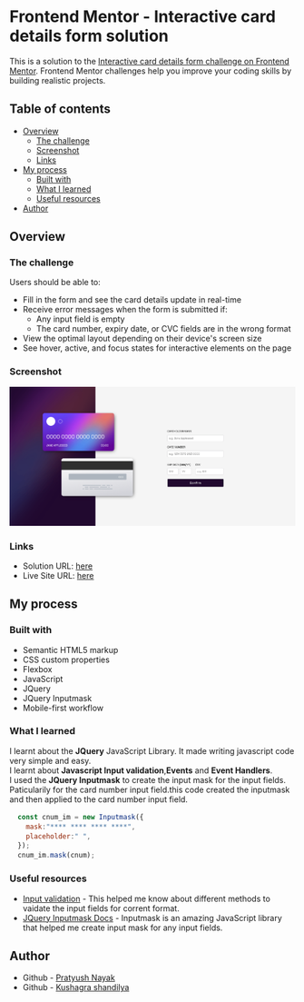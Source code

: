 # Frontend Mentor - Interactive card details form solution

This is a solution to the [Interactive card details form challenge on Frontend Mentor](https://www.frontendmentor.io/challenges/interactive-card-details-form-XpS8cKZDWw). Frontend Mentor challenges help you improve your coding skills by building realistic projects. 

## Table of contents

- [Overview](#overview)
  - [The challenge](#the-challenge)
  - [Screenshot](#screenshot)
  - [Links](#links)
- [My process](#my-process)
  - [Built with](#built-with)
  - [What I learned](#what-i-learned)
  - [Useful resources](#useful-resources)
- [Author](#author)


## Overview

### The challenge

Users should be able to:

- Fill in the form and see the card details update in real-time
- Receive error messages when the form is submitted if:
  - Any input field is empty
  - The card number, expiry date, or CVC fields are in the wrong format
- View the optimal layout depending on their device's screen size
- See hover, active, and focus states for interactive elements on the page

### Screenshot

![](./images/interactive-card-details-form-screenshot.png)

### Links

- Solution URL: [here](https://github.com/anugcodes/Interactive-card-details-form)
- Live Site URL: [here](https://anugcodes.github.io/Interactive-card-details-form/)

## My process

### Built with

- Semantic HTML5 markup
- CSS custom properties
- Flexbox
- JavaScript
- JQuery
- JQuery Inputmask
- Mobile-first workflow


### What I learned

I learnt about the <strong>JQuery</strong> JavaScript Library. It made writing javascript code very simple and easy.<br>
I learnt about <strong>Javascript Input validation</strong>,<strong>Events</strong> and <strong>Event Handlers</strong>.<br>
I used the <strong>JQuery Inputmask</strong> to create the input mask for the input fields. Paticularily for the card number input field.this code created the inputmask and then applied to the card number input field.
```js
  const cnum_im = new Inputmask({
    mask:"**** **** **** ****",
    placeholder:" ",
  });
  cnum_im.mask(cnum);
```


### Useful resources

- [Input validation](https://developer.mozilla.org/en-US/docs/Learn/Forms/Form_validation) - This helped me know about different methods to vaidate the input fields for corrent format.
- [JQuery Inputmask Docs](https://github.com/RobinHerbots/Inputmask) - Inputmask is an amazing JavaScript library that helped me create input mask for any input fields.


## Author

- Github - [Pratyush Nayak](https://github.com/makdante)
- Github - [Kushagra shandilya](https://github.com/makdante)


